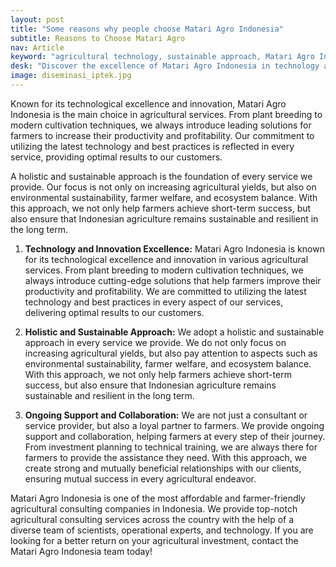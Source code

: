 ```yaml
---
layout: post
title: "Some reasons why people choose Matari Agro Indonesia"
subtitle: Reasons to Choose Matari Agro
nav: Article
keyword: "agricultural technology, sustainable approach, Matari Agro Indonesia, agricultural innovation"
desk: "Discover the excellence of Matari Agro Indonesia in technology and sustainable approach, helping farmers increase their productivity and profitability"
image: diseminasi_iptek.jpg
---
```


Known for its technological excellence and innovation, Matari Agro Indonesia is the main choice in agricultural services. From plant breeding to modern cultivation techniques, we always introduce leading solutions for farmers to increase their productivity and profitability. Our commitment to utilizing the latest technology and best practices is reflected in every service, providing optimal results to our customers.

A holistic and sustainable approach is the foundation of every service we provide. Our focus is not only on increasing agricultural yields, but also on environmental sustainability, farmer welfare, and ecosystem balance. With this approach, we not only help farmers achieve short-term success, but also ensure that Indonesian agriculture remains sustainable and resilient in the long term.

1. **Technology and Innovation Excellence:** Matari Agro Indonesia is known for its technological excellence and innovation in various agricultural services. From plant breeding to modern cultivation techniques, we always introduce cutting-edge solutions that help farmers improve their productivity and profitability. We are committed to utilizing the latest technology and best practices in every aspect of our services, delivering optimal results to our customers.

2. **Holistic and Sustainable Approach:** We adopt a holistic and sustainable approach in every service we provide. We do not only focus on increasing agricultural yields, but also pay attention to aspects such as environmental sustainability, farmer welfare, and ecosystem balance. With this approach, we not only help farmers achieve short-term success, but also ensure that Indonesian agriculture remains sustainable and resilient in the long term.

3. **Ongoing Support and Collaboration:** We are not just a consultant or service provider, but also a loyal partner to farmers. We provide ongoing support and collaboration, helping farmers at every step of their journey. From investment planning to technical training, we are always there for farmers to provide the assistance they need. With this approach, we create strong and mutually beneficial relationships with our clients, ensuring mutual success in every agricultural endeavor.

Matari Agro Indonesia is one of the most affordable and farmer-friendly agricultural consulting companies in Indonesia. We provide top-notch agricultural consulting services across the country with the help of a diverse team of scientists, operational experts, and technology. If you are looking for a better return on your agricultural investment, contact the Matari Agro Indonesia team today!